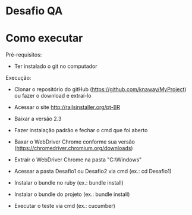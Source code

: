 # Desafio QA

# Como executar

Pré-requisitos:

  - Ter instalado o git no computador

Execução:

  - Clonar o repositório do gitHub (https://github.com/knaway/MyProject) ou fazer o download e extraí-lo
  
  - Acessar o site http://railsinstaller.org/pt-BR
  
  - Baixar a versão 2.3
  
  - Fazer instalação padrão e fechar o cmd que foi aberto
  
  - Baxar o WebDriver Chrome conforme sua versão (https://chromedriver.chromium.org/downloads)
  
  - Extrair o WebDriver Chrome na pasta "C:\Windows"
  
  - Acessar a pasta Desafio1 ou Desafio2 via cmd (ex.: cd Desafio1)
  
  - Instalar o bundle no ruby (ex.: bundle install)
  
  - Instalar o bundle do projeto (ex.: bundle install)
  
  - Executar o teste via cmd (ex.: cucumber)

